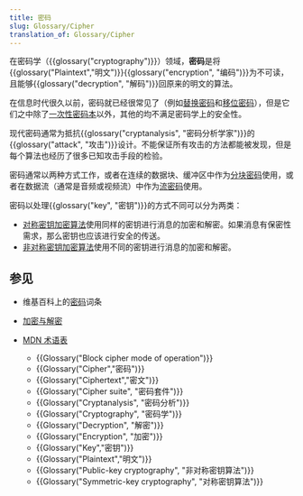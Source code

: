 ```yaml
---
title: 密码
slug: Glossary/Cipher
translation_of: Glossary/Cipher
---
```

在密码学（{{glossary("cryptography")}}）领域，**密码**是将{{glossary("Plaintext","明文")}}{{glossary("encryption", "编码")}}为不可读，且能够{{glossary("decryption", "解码")}}回原来的明文的算法。

在信息时代很久以前，密码就已经很常见了（例如[替换密码](https://zh.wikipedia.org/wiki/替换式密码)和[移位密码](https://zh.wikipedia.org/zh-cn/古典密码#移位式密码)），但是它们之中除了[一次性密码本](https://zh.wikipedia.org/zh-cn/一次性密码本)以外，其他的均不满足密码学上的安全性。

现代密码通常为抵抗{{glossary("cryptanalysis", "密码分析学家")}}的{{glossary("attack", "攻击")}}设计。不能保证所有攻击的方法都能被发现，但是每个算法也经历了很多已知攻击手段的检验。

密码通常以两种方式工作，或者在连续的数据块、缓冲区中作为[分块密码](https://zh.wikipedia.org/zh-cn/分组密码)使用，或者在数据流（通常是音频或视频流）中作为[流密码](https://zh.wikipedia.org/zh-cn/流密码)使用。

密码以处理{{glossary("key", "密钥")}}的方式不同可以分为两类：

- [对称密钥加密算法](https://zh.wikipedia.org/zh-cn/对称密钥加密)使用同样的密钥进行消息的加密和解密。如果消息有保密性需求，那么密钥也应该进行安全的传送。
- [非对称密钥加密算法](https://zh.wikipedia.org/zh-cn/公开密钥加密)使用不同的密钥进行消息的加密和解密。

## 参见

- 维基百科上的[密码](https://zh.wikipedia.org/zh-cn/密码)词条
- [加密与解密](/zh-CN/docs/Archive/Security/Encryption_and_Decryption)
- [MDN 术语表](/zh-CN/docs/Glossary)

  - {{Glossary("Block cipher mode of operation")}}
  - {{Glossary("Cipher","密码")}}
  - {{Glossary("Ciphertext","密文")}}
  - {{Glossary("Cipher suite", "密码套件")}}
  - {{Glossary("Cryptanalysis", "密码分析")}}
  - {{Glossary("Cryptography", "密码学")}}
  - {{Glossary("Decryption", "解密")}}
  - {{Glossary("Encryption", "加密")}}
  - {{Glossary("Key","密钥")}}
  - {{Glossary("Plaintext","明文")}}
  - {{Glossary("Public-key cryptography", "非对称密钥算法")}}
  - {{Glossary("Symmetric-key cryptography", "对称密钥算法")}}
